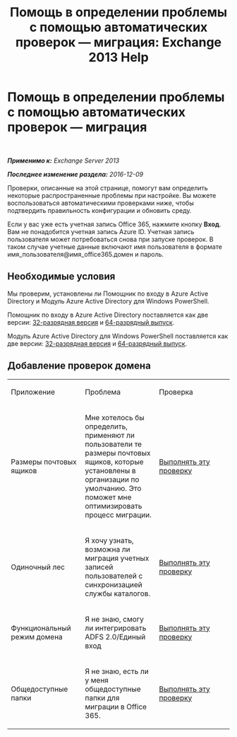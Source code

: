 ﻿---
title: 'Помощь в определении проблемы с помощью автоматических проверок — миграция: Exchange 2013 Help'
TOCTitle: Помощь в определении проблемы с помощью автоматических проверок — миграция
ms:assetid: c1cd235d-8e8b-44a8-862d-9d36dc3a44c3
ms:mtpsurl: https://technet.microsoft.com/ru-ru/library/Dn793980(v=EXCHG.150)
ms:contentKeyID: 62633052
ms.date: 05/22/2018
mtps_version: v=EXCHG.150
ms.translationtype: MT
---

# Помощь в определении проблемы с помощью автоматических проверок — миграция

 

_**Применимо к:** Exchange Server 2013_

_**Последнее изменение раздела:** 2016-12-09_

Проверки, описанные на этой странице, помогут вам определить некоторые распространенные проблемы при настройке. Вы можете воспользоваться автоматическими проверками ниже, чтобы подтвердить правильность конфигурации и обновить среду.

Если у вас уже есть учетная запись Office 365, нажмите кнопку **Вход**. Вам не понадобится учетная запись Azure ID. Учетная запись пользователя может потребоваться снова при запуске проверок. В таком случае учетные данные включают имя пользователя в формате имя\_пользователя@имя\_office365.домен и пароль.

## Необходимые условия

Мы проверим, установлены ли Помощник по входу в Azure Active Directory и Модуль Azure Active Directory для Windows PowerShell.

Помощник по входу в Azure Active Directory поставляется как две версии: [32-разрядная версия](https://go.microsoft.com/fwlink/?linkid=286261) и [64-разрядный выпуск](https://go.microsoft.com/fwlink/?linkid=286262).

Модуль Azure Active Directory для Windows PowerShell поставляется как две версии: [32-разрядная версия](https://go.microsoft.com/fwlink/?linkid=286258) и [64-разрядный выпуск](https://go.microsoft.com/fwlink/?linkid=286259).

## Добавление проверок домена


<table>
<colgroup>
<col style="width: 33%" />
<col style="width: 33%" />
<col style="width: 33%" />
</colgroup>
<tbody>
<tr class="odd">
<td><p>Приложение</p></td>
<td><p>Проблема</p></td>
<td><p>Проверка</p></td>
</tr>
<tr class="even">
<td><p>Размеры почтовых ящиков</p></td>
<td><p>Мне хотелось бы определить, применяют ли пользователи те размеры почтовых ящиков, которые установлены в организации по умолчанию. Это поможет мне оптимизировать процесс миграции.</p></td>
<td><p><a href="https://go.microsoft.com/?linkid=9834877">Выполнять эту проверку</a></p></td>
</tr>
<tr class="odd">
<td><p>Одиночный лес</p></td>
<td><p>Я хочу узнать, возможна ли миграция учетных записей пользователей с синхронизацией службы каталогов.</p></td>
<td><p><a href="https://go.microsoft.com/?linkid=9834875">Выполнять эту проверку</a></p></td>
</tr>
<tr class="even">
<td><p>Функциональный режим домена</p></td>
<td><p>Я не знаю, смогу ли интегрировать ADFS 2.0/Единый вход</p></td>
<td><p><a href="https://go.microsoft.com/?linkid=9834876">Выполнять эту проверку</a></p></td>
</tr>
<tr class="odd">
<td><p>Общедоступные папки</p></td>
<td><p>Я не знаю, есть ли у меня общедоступные папки для миграции в Office 365.</p></td>
<td><p><a href="https://go.microsoft.com/?linkid=9834896">Выполнять эту проверку</a></p></td>
</tr>
</tbody>
</table>


